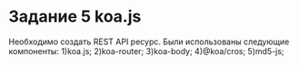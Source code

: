 # Задание 5 koa.js

Необходимо создать REST API ресурс.
Были использованы следующие компоненты:
1)koa.js;
2)koa-router;
3)koa-body;
4)@koa/cros;
5)md5-js;
